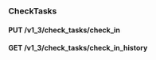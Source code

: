 ### CheckTasks



#### PUT /v1\_3/check\_tasks/check\_in

 



#### GET /v1\_3/check\_tasks/check\_in\_history

 




